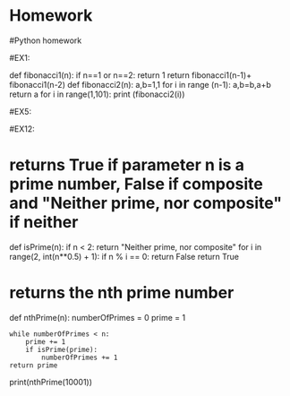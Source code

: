 # Homework
#Python homework

#EX1:

def fibonacci1(n):
   if n==1 or n==2:
       return 1
   return fibonacci1(n-1)+ fibonacci1(n-2)
def fibonacci2(n):
    a,b=1,1
    for i in range (n-1):
        a,b=b,a+b
    return a
for i in range(1,101):
   print (fibonacci2(i))


#EX5:



#EX12:

# returns True if parameter n is a prime number, False if composite and "Neither prime, nor composite" if neither

def isPrime(n):
    if n < 2: return "Neither prime, nor composite"
    for i in range(2, int(n**0.5) + 1):
        if n % i == 0:
            return False
    return True

# returns the nth prime number
def nthPrime(n):
    numberOfPrimes = 0
    prime = 1

    while numberOfPrimes < n:
        prime += 1
        if isPrime(prime):
            numberOfPrimes += 1
    return prime

print(nthPrime(10001))

